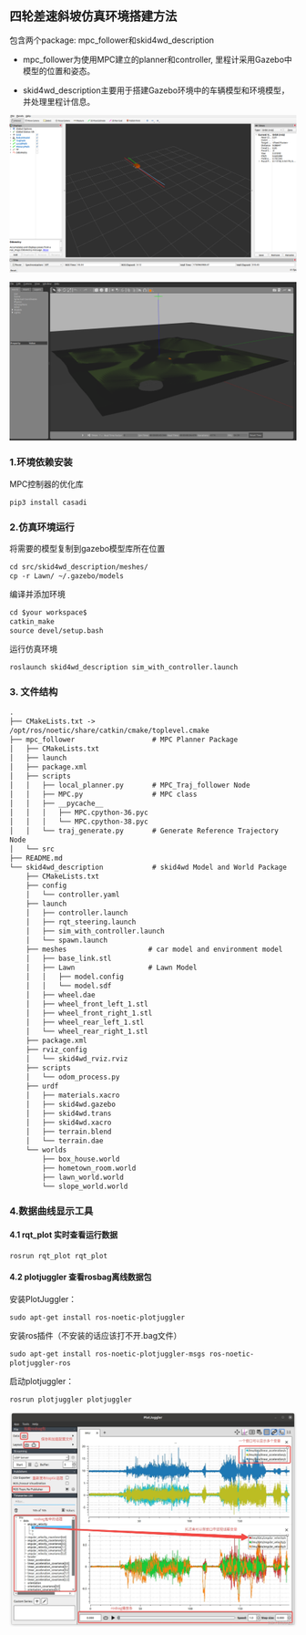 ## 四轮差速斜坡仿真环境搭建方法

包含两个package: mpc_follower和skid4wd_description

* mpc_follower为使用MPC建立的planner和controller, 里程计采用Gazebo中模型的位置和姿态。

* skid4wd_description主要用于搭建Gazebo环境中的车辆模型和环境模型，并处理里程计信息。

![rviz显示效果](./figure/rviz.png)

![gazebo显示效果](./figure/gazebo.png)

### 1.环境依赖安装

MPC控制器的优化库

```
pip3 install casadi  
```

### 2.仿真环境运行
将需要的模型复制到gazebo模型库所在位置
```
cd src/skid4wd_description/meshes/
cp -r Lawn/ ~/.gazebo/models
```

编译并添加环境
```
cd $your workspace$
catkin_make
source devel/setup.bash
```

运行仿真环境
```
roslaunch skid4wd_description sim_with_controller.launch
```

### 3. 文件结构
```
.
├── CMakeLists.txt -> /opt/ros/noetic/share/catkin/cmake/toplevel.cmake
├── mpc_follower                   # MPC Planner Package
│   ├── CMakeLists.txt
│   ├── launch
│   ├── package.xml
│   ├── scripts
│   │   ├── local_planner.py       # MPC_Traj_follower Node
│   │   ├── MPC.py                 # MPC class
│   │   ├── __pycache__
│   │   │   ├── MPC.cpython-36.pyc
│   │   │   └── MPC.cpython-38.pyc
│   │   └── traj_generate.py       # Generate Reference Trajectory Node
│   └── src
├── README.md
└── skid4wd_description            # skid4wd Model and World Package
    ├── CMakeLists.txt
    ├── config
    │   └── controller.yaml
    ├── launch
    │   ├── controller.launch
    │   ├── rqt_steering.launch
    │   ├── sim_with_controller.launch
    │   └── spawn.launch
    ├── meshes                    # car model and environment model
    │   ├── base_link.stl
    │   ├── Lawn                  # Lawn Model
    │   │   ├── model.config
    │   │   └── model.sdf
    │   ├── wheel.dae
    │   ├── wheel_front_left_1.stl
    │   ├── wheel_front_right_1.stl
    │   ├── wheel_rear_left_1.stl
    │   └── wheel_rear_right_1.stl
    ├── package.xml
    ├── rviz_config
    │   └── skid4wd_rviz.rviz
    ├── scripts
    │   └── odom_process.py
    ├── urdf
    │   ├── materials.xacro
    │   ├── skid4wd.gazebo
    │   ├── skid4wd.trans
    │   ├── skid4wd.xacro
    │   ├── terrain.blend
    │   └── terrain.dae
    └── worlds
        ├── box_house.world
        ├── hometown_room.world
        ├── lawn_world.world
        └── slope_world.world
```

### 4.数据曲线显示工具

#### 4.1 rqt_plot 实时查看运行数据
```
rosrun rqt_plot rqt_plot
```

#### 4.2 plotjuggler 查看rosbag离线数据包 
 
安装PlotJuggler：
```
sudo apt-get install ros-noetic-plotjuggler
```

安装ros插件（不安装的话应该打不开.bag文件）
```
sudo apt-get install ros-noetic-plotjuggler-msgs ros-noetic-plotjuggler-ros
```

启动plotjuggler：
```
rosrun plotjuggler plotjuggler
```


![plotjuggler界面和功能](./figure/plotjuggler.png)
